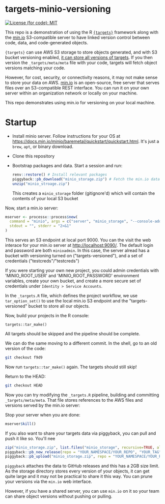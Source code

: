 
# targets-minio-versioning

[![License (for code):
MIT](https://img.shields.io/badge/License%20(for%20code)-MIT-green.svg)](https://opensource.org/licenses/MIT)

This repo is a demonstration of using the R [`{targets}`](https://books.ropensci.org/targets/)
framework along with the [min.io](https://min.io/) S3-compatible server to have
linked version control between code, data, and code-generated objects.

`{targets}` can use AWS S3 storage to store objects generated, and with S3 bucket
versioning enabled, [it can store all versions of targets](https://books.ropensci.org/targets/data.html#data-version-control).
If you then version the `_targets/meta/meta` file with your code, targets will fetch
object versions matching your code.

However, for cost, security, or connectivity reasons, it may not make sense to
store your data on AWS.  [min.io](https://min.io/) is an open-source, free
server that serves files over an S3-compatible REST interface.  You can run
it on your own server within an organization network or locally on your machine.

This repo demonstrates using min.io for versioning on your local machine.

# Startup

-   Install minio server. Follow instructions for your OS at <https://docs.min.io/minio/baremetal/quickstart/quickstart.html>. It's just a `brew`, `apt`, or binary download.
-   Clone this repository
-   Bootstrap packages and data.  Start a session and run:

    ```R
    renv::restore() # Install relevant packages
    piggyback::pb_download("minio_storage.zip") # Fetch the min.io data
    unzip("minio_stroage.zip")
    ```
    This creates a `minio_storage` folder (gitignore'd) which will contain the 
    contents of your local S3 bucket

Now, start a min.io server:

```r
mserver <- processx::process$new(
  command = "minio", args = c("server", "minio_storage", "--console-address", "localhost:9090"),
  stdout = "", stderr = "2>&1"
)
```

This serves an S3 endpoint at local port 9000. You can the visit the web interace for your min.io server at <http://localhost:9090/>.  The default login
and password are both `minioadmin`.  In this case, the server alread has a bucket  with versioning turned on ("targets-versioned"), and a set of credentials ("testcreds"/"testcreds")

If you were starting your own new project, you could admin credentials with 'MINIO_ROOT_USER' and 'MINIO_ROOT_PASSWORD' environment variables, create your own bucket, and create a more secure set of credentials under `Identity > Service Accounts`.

In the `_targets.R` file, which defines the project workflow, we use `tar_option_set()` to 
use the local min.io S3 endpoint and the "targets-versioned" bucket to store all our 
objects.

Now, build your projects in the R console:

```
targets::tar_make()
```

All targets should be skipped and the pipeline should be complete.

We can do the same moving to a different commit.  In the shell, go to an old
version of the code:

```bash
git checkout f9d9
```

Now run `targets::tar_make()` again.  The targets should still skip! 


Return to the HEAD:

```bash
git checkout HEAD
```

Now you can try modifying the `_targets.R` pipeline, building and committing 
`_targets/meta/meta`.  That file stores references to the  AWS files and versions
served by the min.io server:

Stop your server when you are done:

```r
mserver$kill()
```

If you also want to share your targets data via piggyback, you can pull and push
it like so. You'll nee

```r
zip("minio_storage.zip", list.files("minio_storage", recursive=TRUE, all.files = TRUE, full.names = TRUE))
piggyback::pb_new_release(repo = "YOUR_NAMESPACE/YOUR_REPO", "YOUR_TAG") # Only need to do this once
piggyback::pb_upload("minio_storage.zip", repo = "YOUR_NAMESPACE/YOUR_REPO")
```

`piggyback` attaches the data to GitHub releases and this has a 2GB size limit. 
As the storage directory stores every version of your objects, it can get quite large and it may not
be practical to share it this way.  You can prune your versions via the `min.io` web
interface.

However, if you have a shared server, you can use `min.io` on it so your
team can share object versions without pushing or pulling.
